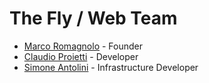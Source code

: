 # The Fly / Web Team

* [Marco Romagnolo](//github.com/marcoromagnolo) - Founder
* [Claudio Proietti](//github.com/H4M1O) - Developer
* [Simone Antolini](//github.com/simone84) - Infrastructure Developer
